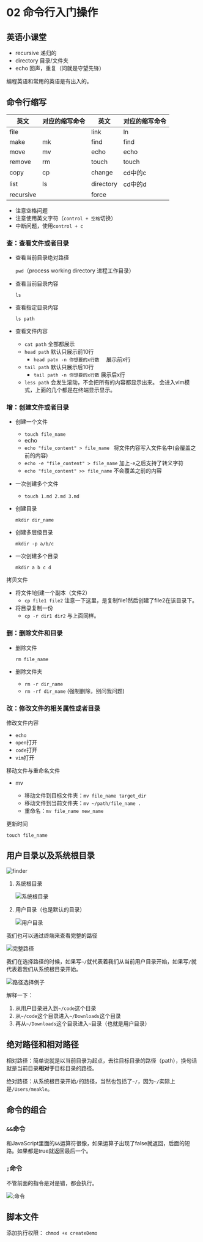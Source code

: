 

# 02 命令行入门操作

## 英语小课堂

* recursive 递归的
* directory 目录/文件夹
* echo 回声，重复（问就是守望先锋）

编程英语和常用的英语是有出入的。



## 命令行缩写

| 英文      | 对应的缩写命令 | 英文      | 对应的缩写命令 |
| --------- | -------------- | --------- | -------------- |
| file      |                | link      | ln             |
| make      | mk             | find      | find           |
| move      | mv             | echo      | echo           |
| remove    | rm             | touch     | touch          |
| copy      | cp             | change    | cd中的c        |
| list      | ls             | directory | cd中的d        |
| recursive |                | force     |                |

* 注意空格问题
* 注意使用英文字符（`control + 空格`切换）
* 中断问题，使用`control + c`



### 查：查看文件或者目录

* 查看当前目录绝对路径

  `pwd`（process working directory 进程工作目录）

* 查看当前目录内容

  `ls`

* 查看指定目录内容

  `ls path`

* 查看文件内容

  * `cat path`    全部都展示
  * `head path`  默认只展示前10行
    * `head patn -n 你想要的x行数  `  展示前x行
  * `tail path`  默认只展示后10行
    * `tail path -n 你想要的x行数` 展示后x行
  * `less path` 会发生滚动，不会把所有的内容都显示出来。 会进入vim模式，上面的几个都是在终端显示显示。

### 增：创建文件或者目录

* 创建一个文件

  * `touch file_name`
  * echo
  * `echo "file_content" > file_name ` 将文件内容写入文件名中(会覆盖之前的内容)
  * `echo -e "file_content" > file_name` 加上`-e`之后支持了转义字符
  * `echo "file_content" >> file_name` 不会覆盖之前的内容

* 一次创建多个文件

  * `touch 1.md 2.md 3.md`

* 创建目录

  `mkdir dir_name`

* 创建多层级目录

  `mkdir -p a/b/c`

* 一次创建多个目录

  `mkdir a b c d`

拷贝文件

* 将文件1创建一个副本（文件2）
  * `cp file1 file2` 注意一下这里，是复制file1然后创建了file2在该目录下。
* 将目录复制一份
  * `cp -r dir1 dir2` 与上面同样。



### 删：删除文件和目录

* 删除文件

  `rm file_name`

* 删除文件夹

  * `rm -r dir_name`
  * `rm -rf dir_name` (强制删除，别问我问题)



### 改：修改文件的相关属性或者目录

修改文件内容

* `echo`
* `open`打开
* `code`打开
* `vim`打开

移动文件与重命名文件

* mv

  * 移动文件到目标文件夹：`mv file_name target_dir`
  * 移动文件到当前文件夹：`mv ~/path/file_name .`
  * 重命名：`mv file_name new_name`

  

更新时间

`touch file_name`



## 用户目录以及系统根目录

![finder](02_命令行入门操作.assets/image-20201123193046646.png)



1. 系统根目录

   ![系统根目录](02_命令行入门操作.assets/image-20201123193239820.png)

2. 用户目录（也是默认的目录）

   ![用户目录](02_命令行入门操作.assets/image-20201123193539322.png)



我们也可以通过终端来查看完整的路径

![完整路径](02_命令行入门操作.assets/image-20201123193737238.png)





我们在选择路径的时候，如果写`~/`就代表着我们从当前用户目录开始，如果写`/`就代表着我们从系统根目录开始。

![路径选择例子](02_%E5%91%BD%E4%BB%A4%E8%A1%8C%E5%85%A5%E9%97%A8%E6%93%8D%E4%BD%9C.assets/image-20201123194544394.png)

解释一下：

1. 从用户目录进入到`~/code`这个目录
2. 从`~/code`这个目录进入`~/Downloads`这个目录
3. 再从`~/Downloads`这个目录进入`~`目录（也就是用户目录）





## 绝对路径和相对路径

相对路径：简单说就是以当前目录为起点，去往目标目录的路径（path），换句话就是当前目录**相对于**目标目录的路径。



绝对路径：从系统根目录开始`/`的路径，当然也包括了`~/`，因为`~/`实际上是`/Users/meakle`。





## 命令的组合

### `&&`命令

和JavaScript里面的`&&`运算符很像，如果运算子出现了false就返回，后面的短路。如果都是true就返回最后一个。



### `;`命令

不管前面的指令是对是错，都会执行。

![;命令](02_%E5%91%BD%E4%BB%A4%E8%A1%8C%E5%85%A5%E9%97%A8%E6%93%8D%E4%BD%9C.assets/image-20201123202718379.png)





## 脚本文件

添加执行权限： `chmod +x createDemo`







